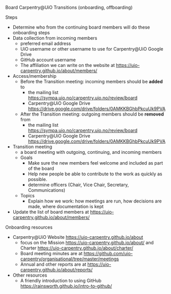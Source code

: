 Board Carpentry@UiO Transitions (onboarding, offboarding)

Steps
* Determine who from the continuing board members will do these onboarding steps
* Data collection from incoming members
  * preferred email address
  * UiO username or other username to use for Carpentry@UiO Google Drive
  * GitHub account username
  * The affiliation we can write on the website at https://uio-carpentry.github.io/about/members/
* Access/membership
  * Before the Transition meeting: incoming members should be **added** to
    * the mailing list https://sympa.uio.no/carpentry.uio.no/review/board
    * Carpentry@UiO Google Drive https://drive.google.com/drive/folders/0AMKKBGhbPkcuUk9PVA
  * After the Transition meeting: outgoing members should be **removed** from
    * the mailing list https://sympa.uio.no/carpentry.uio.no/review/board
    * Carpentry@UiO Google Drive https://drive.google.com/drive/folders/0AMKKBGhbPkcuUk9PVA
* Transition meeting
  * a board meeting with outgoing, continuing, and incoming members
  * Goals
    * Make sure the new members feel welcome and included as part of the board
    * Help new people be able to contribute to the work as quickly as possible.
    * determine officers (Chair, Vice Chair, Secretary, Communications)
  * Topics
    * Explain how we work: how meetings are run, how decisions are made, where documentation is kept
* Update the list of board members at https://uio-carpentry.github.io/about/members/

Onboarding resources

* Carpentry@UiO Website https://uio-carpentry.github.io/about
  * focus on the Mission https://uio-carpentry.github.io/about/
    and Charter https://uio-carpentry.github.io/about/charter/
  * Board meeting minutes are at https://github.com/uio-carpentry/organisational/tree/master/meetings
  * Annual and other reports are at https://uio-carpentry.github.io/about/reports/
* Other resources
  * A friendly introduction to using GitHub https://rainsworth.github.io/intro-to-github/

